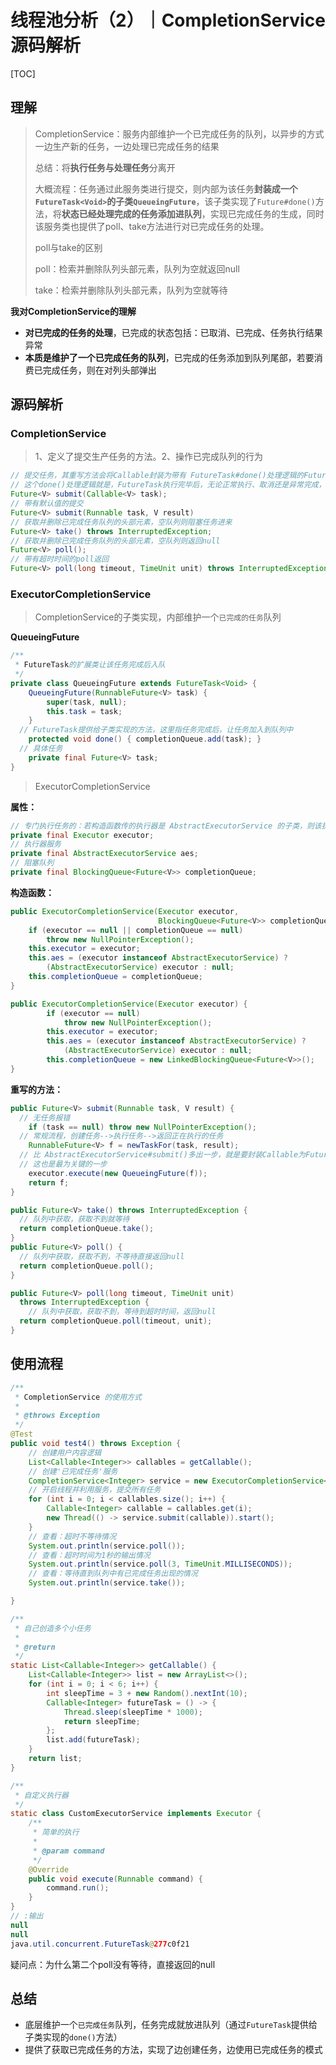 # 线程池分析（2）｜CompletionService源码解析

[TOC]

## 理解

> CompletionService：服务内部维护一个已完成任务的队列，以异步的方式一边生产新的任务，一边处理已完成任务的结果
>
> 总结：将**执行任务与处理任务**分离开
>
> 大概流程：任务通过此服务类进行提交，则内部为该任务**封装成一个`FutureTask<Void>`的子类`QueueingFuture`**，该子类实现了`Future#done()`方法，将**状态已经处理完成的任务添加进队列**，实现已完成任务的生成，同时该服务类也提供了poll、take方法进行对已完成任务的处理。
>
> poll与take的区别
>
> poll：检索并删除队列头部元素，队列为空就返回null
>
> take：检索并删除队列头部元素，队列为空就等待

**我对CompletionService的理解**

- **对已完成的任务的处理**，已完成的状态包括：已取消、已完成、任务执行结果异常
- **本质是维护了一个已完成任务的队列**，已完成的任务添加到队列尾部，若要消费已完成任务，则在对列头部弹出

## 源码解析

### CompletionService

> 1、定义了提交生产任务的方法。2、操作已完成队列的行为

```java
// 提交任务，其重写方法会将Callable封装为带有 FutureTask#done()处理逻辑的FutureTask子类
// 这个done()处理逻辑就是，FutureTask执行完毕后，无论正常执行、取消还是异常完成，都将其放入队列中
Future<V> submit(Callable<V> task);
// 带有默认值的提交
Future<V> submit(Runnable task, V result)
// 获取并删除已完成任务队列的头部元素，空队列则阻塞任务进来
Future<V> take() throws InterruptedException;
// 获取并删除已完成任务队列的头部元素，空队列则返回null
Future<V> poll();
// 带有超时时间的poll返回
Future<V> poll(long timeout, TimeUnit unit) throws InterruptedException;

```

### ExecutorCompletionService

> CompletionService的子类实现，内部维护一个`已完成的任务`队列

**QueueingFuture**

```java
/**
 * FutureTask的扩展类让该任务完成后入队
 */
private class QueueingFuture extends FutureTask<Void> {
    QueueingFuture(RunnableFuture<V> task) {
        super(task, null);
        this.task = task;
    }
  // FutureTask提供给子类实现的方法，这里指任务完成后，让任务加入到队列中
    protected void done() { completionQueue.add(task); }
  // 具体任务
    private final Future<V> task;
}
```

> ExecutorCompletionService

**属性：**

```java
// 专门执行任务的：若构造函数传的执行器是 AbstractExecutorService 的子类，则该执行器与下面aes存储实例一致
private final Executor executor;
// 执行器服务
private final AbstractExecutorService aes;
// 阻塞队列
private final BlockingQueue<Future<V>> completionQueue;
```

**构造函数：**

```java
public ExecutorCompletionService(Executor executor,
                                 BlockingQueue<Future<V>> completionQueue) {
    if (executor == null || completionQueue == null)
        throw new NullPointerException();
    this.executor = executor;
    this.aes = (executor instanceof AbstractExecutorService) ?
        (AbstractExecutorService) executor : null;
    this.completionQueue = completionQueue;
}

public ExecutorCompletionService(Executor executor) {
        if (executor == null)
            throw new NullPointerException();
        this.executor = executor;
        this.aes = (executor instanceof AbstractExecutorService) ?
            (AbstractExecutorService) executor : null;
        this.completionQueue = new LinkedBlockingQueue<Future<V>>();
}
```

**重写的方法：**

```java
public Future<V> submit(Runnable task, V result) {
  // 无任务报错
    if (task == null) throw new NullPointerException();
  // 常规流程，创建任务-->执行任务-->返回正在执行的任务
    RunnableFuture<V> f = newTaskFor(task, result);
  // 比 AbstractExecutorService#submit()多出一步，就是要封装Callable为FutureTask的子类
  // 这也是最为关键的一步
    executor.execute(new QueueingFuture(f));
    return f;
}

public Future<V> take() throws InterruptedException {
  // 队列中获取，获取不到就等待
  return completionQueue.take();
}
public Future<V> poll() {
  // 队列中获取，获取不到，不等待直接返回null
  return completionQueue.poll();
}

public Future<V> poll(long timeout, TimeUnit unit)
  throws InterruptedException {
    // 队列中获取，获取不到，等待到超时时间，返回null
  return completionQueue.poll(timeout, unit);
}
```

## 使用流程

```java
/**
 * CompletionService 的使用方式
 *
 * @throws Exception
 */
@Test
public void test4() throws Exception {
    // 创建用户内容逻辑
    List<Callable<Integer>> callables = getCallable();
    // 创建'已完成任务'服务
    CompletionService<Integer> service = new ExecutorCompletionService<>(new CustomExecutorService());
    // 开启线程并利用服务，提交所有任务
    for (int i = 0; i < callables.size(); i++) {
        Callable<Integer> callable = callables.get(i);
        new Thread(() -> service.submit(callable)).start();
    }
    // 查看：超时不等待情况
    System.out.println(service.poll());
    // 查看：超时时间为1秒的输出情况
    System.out.println(service.poll(3, TimeUnit.MILLISECONDS));
    // 查看：等待直到队列中有已完成任务出现的情况
    System.out.println(service.take());

}

/**
 * 自己创造多个小任务
 *
 * @return
 */
static List<Callable<Integer>> getCallable() {
    List<Callable<Integer>> list = new ArrayList<>();
    for (int i = 0; i < 6; i++) {
        int sleepTime = 3 + new Random().nextInt(10);
        Callable<Integer> futureTask = () -> {
            Thread.sleep(sleepTime * 1000);
            return sleepTime;
        };
        list.add(futureTask);
    }
    return list;
}

/**
 * 自定义执行器
 */
static class CustomExecutorService implements Executor {
    /**
     * 简单的执行
     *
     * @param command
     */
    @Override
    public void execute(Runnable command) {
        command.run();
    }
}
// :输出
null
null
java.util.concurrent.FutureTask@277c0f21
```

疑问点：为什么第二个poll没有等待，直接返回的null

## 总结

- 底层维护一个`已完成任务`队列，任务完成就放进队列（通过`FutureTask`提供给子类实现的`done()`方法）
- 提供了获取已完成任务的方法，实现了边创建任务，边使用已完成任务的模式